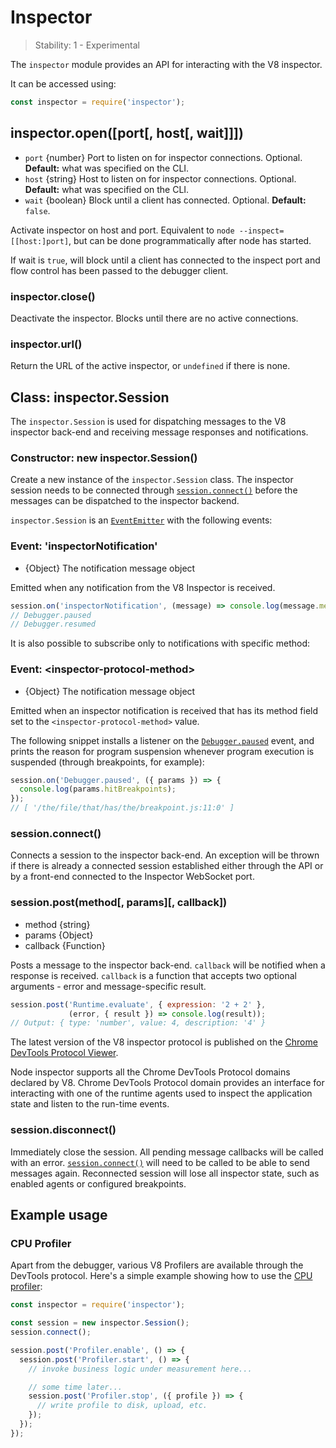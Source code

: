 # Inspector

<!--introduced_in=v8.0.0-->

> Stability: 1 - Experimental

The `inspector` module provides an API for interacting with the V8 inspector.

It can be accessed using:

```js
const inspector = require('inspector');
```

## inspector.open([port[, host[, wait]]])

* `port` {number} Port to listen on for inspector connections. Optional.
  **Default:** what was specified on the CLI.
* `host` {string} Host to listen on for inspector connections. Optional.
  **Default:** what was specified on the CLI.
* `wait` {boolean} Block until a client has connected. Optional.
  **Default:** `false`.

Activate inspector on host and port. Equivalent to `node
--inspect=[[host:]port]`, but can be done programmatically after node has
started.

If wait is `true`, will block until a client has connected to the inspect port
and flow control has been passed to the debugger client.

### inspector.close()

Deactivate the inspector. Blocks until there are no active connections.

### inspector.url()

Return the URL of the active inspector, or `undefined` if there is none.

## Class: inspector.Session

The `inspector.Session` is used for dispatching messages to the V8 inspector
back-end and receiving message responses and notifications.

### Constructor: new inspector.Session()
<!-- YAML
added: v8.0.0
-->

Create a new instance of the `inspector.Session` class. The inspector session
needs to be connected through [`session.connect()`][] before the messages
can be dispatched to the inspector backend.

`inspector.Session` is an [`EventEmitter`][] with the following events:

### Event: 'inspectorNotification'
<!-- YAML
added: v8.0.0
-->

* {Object} The notification message object

Emitted when any notification from the V8 Inspector is received.

```js
session.on('inspectorNotification', (message) => console.log(message.method));
// Debugger.paused
// Debugger.resumed
```

It is also possible to subscribe only to notifications with specific method:

### Event: &lt;inspector-protocol-method&gt;
<!-- YAML
added: v8.0.0
-->

* {Object} The notification message object

Emitted when an inspector notification is received that has its method field set
to the `<inspector-protocol-method>` value.

The following snippet installs a listener on the [`Debugger.paused`][]
event, and prints the reason for program suspension whenever program
execution is suspended (through breakpoints, for example):

```js
session.on('Debugger.paused', ({ params }) => {
  console.log(params.hitBreakpoints);
});
// [ '/the/file/that/has/the/breakpoint.js:11:0' ]
```

### session.connect()
<!-- YAML
added: v8.0.0
-->

Connects a session to the inspector back-end. An exception will be thrown
if there is already a connected session established either through the API or by
a front-end connected to the Inspector WebSocket port.

### session.post(method[, params][, callback])
<!-- YAML
added: v8.0.0
-->

* method {string}
* params {Object}
* callback {Function}

Posts a message to the inspector back-end. `callback` will be notified when
a response is received. `callback` is a function that accepts two optional
arguments - error and message-specific result.

```js
session.post('Runtime.evaluate', { expression: '2 + 2' },
             (error, { result }) => console.log(result));
// Output: { type: 'number', value: 4, description: '4' }
```

The latest version of the V8 inspector protocol is published on the
[Chrome DevTools Protocol Viewer][].

Node inspector supports all the Chrome DevTools Protocol domains declared
by V8. Chrome DevTools Protocol domain provides an interface for interacting
with one of the runtime agents used to inspect the application state and listen
to the run-time events.

### session.disconnect()
<!-- YAML
added: v8.0.0
-->

Immediately close the session. All pending message callbacks will be called
with an error. [`session.connect()`] will need to be called to be able to send
messages again. Reconnected session will lose all inspector state, such as
enabled agents or configured breakpoints.

## Example usage

### CPU Profiler

Apart from the debugger, various V8 Profilers are available through the DevTools
protocol. Here's a simple example showing how to use the [CPU profiler][]:

```js
const inspector = require('inspector');

const session = new inspector.Session();
session.connect();

session.post('Profiler.enable', () => {
  session.post('Profiler.start', () => {
    // invoke business logic under measurement here...

    // some time later...
    session.post('Profiler.stop', ({ profile }) => {
      // write profile to disk, upload, etc.
    });
  });
});
```


[`session.connect()`]: #inspector_session_connect
[`Debugger.paused`]: https://chromedevtools.github.io/devtools-protocol/v8/Debugger/#event-paused
[`EventEmitter`]: events.html#events_class_eventemitter
[Chrome DevTools Protocol Viewer]: https://chromedevtools.github.io/devtools-protocol/v8/
[CPU Profiler]: https://chromedevtools.github.io/devtools-protocol/v8/Profiler
